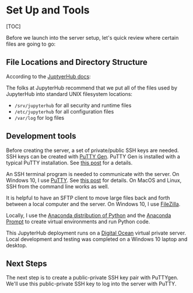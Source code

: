 # Set Up and Tools

[TOC]

Before we launch into the server setup, let's quick review where certain files are going to go:

## File Locations and Directory Structure

According to the [JuptyerHub docs](https://jupyterhub.readthedocs.io/en/stable/installation-basics.html):

The folks at JupyterHub recommend that we put all of the files used by JupyterHub into standard UNIX filesystem locations:

* ```/srv/jupyterhub``` for all security and runtime files
* ```/etc/jupyterhub``` for all configuration files
* ```/var/log```  for log files

## Development tools

Before creating the server, a set of private/public SSH keys are needed. SSH keys can be created with [PuTTY Gen](https://winscp.net/eng/docs/ui_puttygen). PuTTY Gen is installed with a typical PuTTY installation. See [this post](https://pythonforundergradengineers.com/ssh-keys-with-putty.html) for a details.

An SSH terminal program is needed to communicate with the server. On Windows 10, I use [PuTTY](https://www.putty.org/). See [this post](https://pythonforundergradengineers.com/ssh-keys-with-putty.html) for details. On MacOS and Linux, SSH from the command line works as well.

It is helpful to have an SFTP client to move large files back and forth between a local computer and the server. On Windows 10, I use [FileZilla](https://filezilla-project.org/).

Locally, I use the [Anaconda distribution of Python](https://www.anaconda.com/download/) and the [Anaconda Prompt](https://conda.io/docs/) to create virtual environments and run Python code.

This JupyterHub deployment runs on a [Digital Ocean](https://www.digitalocean.com/) virtual private server. Local development and testing was completed on a Windows 10 laptop and desktop. 

## Next Steps

The next step is to create a public-private SSH key pair with PuTTYgen. We'll use this public-private SSH key to log into the server with PuTTY.

<br>
